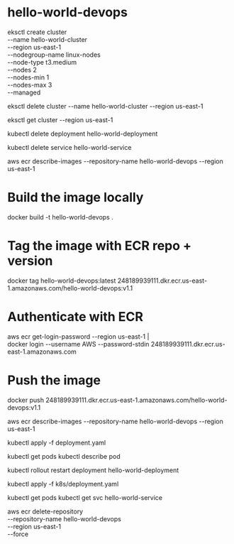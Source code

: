 # hello-world-devops


eksctl create cluster \
  --name hello-world-cluster \
  --region us-east-1 \
  --nodegroup-name linux-nodes \
  --node-type t3.medium \
  --nodes 2 \
  --nodes-min 1 \
  --nodes-max 3 \
  --managed


eksctl delete cluster --name hello-world-cluster --region us-east-1

eksctl get cluster --region us-east-1

kubectl delete deployment hello-world-deployment

kubectl delete service hello-world-service

aws ecr describe-images --repository-name hello-world-devops --region us-east-1


# Build the image locally
docker build -t hello-world-devops .

# Tag the image with ECR repo + version
docker tag hello-world-devops:latest 248189939111.dkr.ecr.us-east-1.amazonaws.com/hello-world-devops:v1.1

# Authenticate with ECR
aws ecr get-login-password --region us-east-1 | \
docker login --username AWS --password-stdin 248189939111.dkr.ecr.us-east-1.amazonaws.com

# Push the image
docker push 248189939111.dkr.ecr.us-east-1.amazonaws.com/hello-world-devops:v1.1

aws ecr describe-images --repository-name hello-world-devops --region us-east-1


kubectl apply -f deployment.yaml

kubectl get pods
kubectl describe pod <pod-name>


kubectl rollout restart deployment hello-world-deployment

kubectl apply -f k8s/deployment.yaml

kubectl get pods
kubectl get svc hello-world-service


aws ecr delete-repository \
  --repository-name hello-world-devops \
  --region us-east-1 \
  --force
